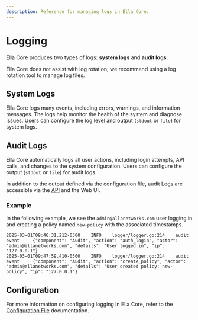 ```yaml
---
description: Reference for managing logs in Ella Core.
---
```


# Logging

Ella Core produces two types of logs: **system logs** and **audit logs**.

Ella Core does not assist with log rotation; we recommend using a log rotation tool to manage log files.

## System Logs

Ella Core logs many events, including errors, warnings, and information messages. The logs help monitor the health of the system and diagnose issues. Users can configure the log level and output (`stdout` or `file`) for system logs.

## Audit Logs

Ella Core automatically logs all user actions, including login attempts, API calls, and changes to the system configuration. Users can configure the output (`stdout` or `file`) for audit logs.

In addition to the output defined via the configuration file, audit Logs are accessible via the [API](api/logs.md) and the Web UI.

### Example

In the following example, we see the `admin@allanetworks.com` user logging in and creating a policy named `new-policy` with the associated timestamps.

```
2025-03-01T09:46:31.212-0500    INFO    logger/logger.go:214    audit event     {"component": "Audit", "action": "auth_login", "actor": "admin@ellanetworks.com", "details": "User logged in", "ip": "127.0.0.1"}
2025-03-01T09:47:59.410-0500    INFO    logger/logger.go:214    audit event     {"component": "Audit", "action": "create_policy", "actor": "admin@ellanetworks.com", "details": "User created policy: new-policy", "ip": "127.0.0.1"}
```

## Configuration

For more information on configuring logging in Ella Core, refer to the [Configuration File](config_file.md) documentation.

